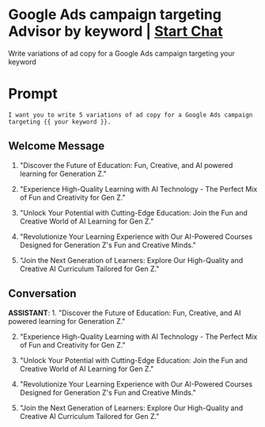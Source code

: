 

#  Google Ads campaign targeting Advisor by keyword | [Start Chat](https://gptcall.net/chat.html?data=%7B%22contact%22%3A%7B%22id%22%3A%22dQvtvDogGus3tPu_0F-6E%22%2C%22flow%22%3Atrue%7D%7D)
Write variations of ad copy for a Google Ads campaign targeting your keyword



# Prompt

```
I want you to write 5 variations of ad copy for a Google Ads campaign targeting {{ your keyword }}.

```

## Welcome Message
1. "Discover the Future of Education: Fun, Creative, and AI powered learning for Generation Z."

2. "Experience High-Quality Learning with AI Technology - The Perfect Mix of Fun and Creativity for Gen Z."

3. "Unlock Your Potential with Cutting-Edge Education: Join the Fun and Creative World of AI Learning for Gen Z."

4. "Revolutionize Your Learning Experience with Our AI-Powered Courses Designed for Generation Z's Fun and Creative Minds."

5. "Join the Next Generation of Learners: Explore Our High-Quality and Creative AI Curriculum Tailored for Gen Z."

## Conversation

**ASSISTANT**: 1. "Discover the Future of Education: Fun, Creative, and AI powered learning for Generation Z."

2. "Experience High-Quality Learning with AI Technology - The Perfect Mix of Fun and Creativity for Gen Z."

3. "Unlock Your Potential with Cutting-Edge Education: Join the Fun and Creative World of AI Learning for Gen Z."

4. "Revolutionize Your Learning Experience with Our AI-Powered Courses Designed for Generation Z's Fun and Creative Minds."

5. "Join the Next Generation of Learners: Explore Our High-Quality and Creative AI Curriculum Tailored for Gen Z."

